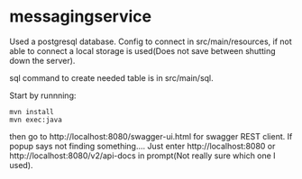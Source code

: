 # messagingservice

Used a postgresql database. Config to connect in src/main/resources, if not able to connect a local storage is used(Does not save between shutting down the server).

sql command to create needed table is in src/main/sql.

Start by runnning:
```
mvn install
mvn exec:java
```
then go to http://localhost:8080/swagger-ui.html for swagger REST client.
If popup says not finding something.... Just enter http://localhost:8080 or http://localhost:8080/v2/api-docs in prompt(Not really sure which one I used).
